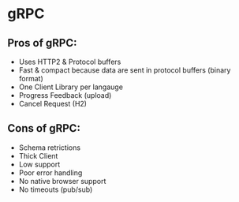 # gRPC

## Pros of gRPC:
- Uses HTTP2 & Protocol buffers
- Fast & compact because data are sent in protocol buffers (binary format)
- One Client Library per langauge
- Progress Feedback (upload)
- Cancel Request (H2)

## Cons of gRPC:
- Schema retrictions
- Thick Client
- Low support
- Poor error handling
- No native browser support
- No timeouts (pub/sub)
